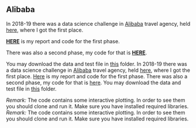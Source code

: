 Alibaba
----------------


In 2018-19 there was a data science challenge in [Alibaba](alibaba.ir) travel agency, held [here](http://autdmc.ir), where I got the first place. 

[**HERE**](BD_Code_and_Report.ipynb) is my report and code for the first phase. 

There was also a second phase, my code for that is [**HERE**](BD_Code_Phase2.ipynb).

You may download the data and test file in [this](Files) folder.	In 2018-19 there was a data science challenge in [Alibaba](http://alibaba.ir) travel agency, held [here](http://autdmc.ir), where I got the first place. [Here](BD_Code_and_Report.ipynb) is my report and code for the first phase. There was also a second phase, my code for that is [here](BD_Code_Phase2.ipynb). You may download the data and test file in [this](Files) folder.


*Remark:* The code contains some interactive plotting. In order to see them you should clone and run it. Make sure you have installed required libraries.	*Remark:* The code contains some interactive plotting. In order to see them you should clone and run it. Make sure you have installed required libraries.
